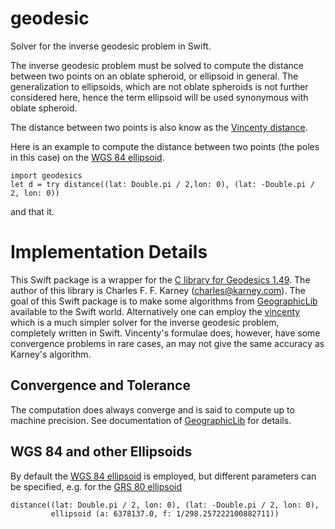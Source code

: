 # geodesic

Solver for the inverse geodesic problem in Swift.

The inverse geodesic problem must be solved to compute the distance between two points on an oblate spheroid, or 
ellipsoid in general. The generalization to ellipsoids, which are not oblate spheroids is not further considered here, 
hence the term ellipsoid will be used synonymous with oblate spheroid.

The distance between two points is also know as the 
[Vincenty distance](https://en.wikipedia.org/wiki/Vincenty's_formulae).

Here is an example to compute the distance between two points (the poles in this case) on the 
[WGS 84 ellipsoid](https://en.wikipedia.org/wiki/World_Geodetic_System).

    import geodesics
    let d = try distance((lat: Double.pi / 2,lon: 0), (lat: -Double.pi / 2, lon: 0))
    
and that it. 

# Implementation Details

This Swift package is a wrapper for the 
[C library for Geodesics 1.49](https://geographiclib.sourceforge.io/html/C/).
The author of this library is Charles F. F. Karney (charles@karney.com). 
The goal of this Swift package is to make some algorithms from 
[GeographicLib](https://geographiclib.sourceforge.io/) available to the Swift world.
Alternatively one can employ the [vincenty](https://github.com/dastrobu/vincenty) 
which is a much simpler solver for the inverse geodesic problem, completely written in 
Swift. Vincenty's formulae does, however, have some convergence problems in rare 
cases, an may not give the same accuracy as Karney's algorithm. 

## Convergence and Tolerance

The computation does always converge and is said to compute up to machine precision.
See documentation of [GeographicLib](https://geographiclib.sourceforge.io/) for details.

## WGS 84 and other Ellipsoids

By default the 
[WGS 84 ellipsoid](https://en.wikipedia.org/wiki/World_Geodetic_System)
is employed, but different parameters can be specified, e.g. for the 
[GRS 80 ellipsoid](https://en.wikipedia.org/wiki/GRS_80)

    distance((lat: Double.pi / 2, lon: 0), (lat: -Double.pi / 2, lon: 0), 
             ellipsoid (a: 6378137.0, f: 1/298.257222100882711))



